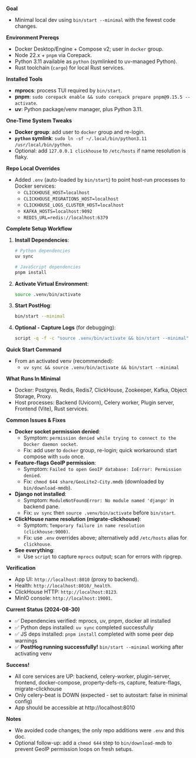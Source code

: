 **Goal**
- Minimal local dev using `bin/start --minimal` with the fewest code changes.

**Environment Prereqs**
- Docker Desktop/Engine + Compose v2; user in `docker` group.
- Node 22.x + `pnpm` via Corepack.
- Python 3.11 available as `python` (symlinked to uv-managed Python).
- Rust toolchain (`cargo`) for local Rust services.

**Installed Tools**
- **mprocs**: process TUI required by `bin/start`.
- **pnpm**: `sudo corepack enable && sudo corepack prepare pnpm@9.15.5 --activate`.
- **uv**: Python package/venv manager, plus Python 3.11.

**One-Time System Tweaks**
- **Docker group**: add user to `docker` group and re-login.
- **`python` symlink**: `sudo ln -sf ~/.local/bin/python3.11 /usr/local/bin/python`.
- Optional: add `127.0.0.1 clickhouse` to `/etc/hosts` if name resolution is flaky.

**Repo Local Overrides**
- Added `.env` (auto-loaded by `bin/start`) to point host-run processes to Docker services:
  - `CLICKHOUSE_HOST=localhost`
  - `CLICKHOUSE_MIGRATIONS_HOST=localhost`
  - `CLICKHOUSE_LOGS_CLUSTER_HOST=localhost`
  - `KAFKA_HOSTS=localhost:9092`
  - `REDIS_URL=redis://localhost:6379`

**Complete Setup Workflow**
1. **Install Dependencies**:
   ```bash
   # Python dependencies
   uv sync
   
   # JavaScript dependencies  
   pnpm install
   ```

2. **Activate Virtual Environment**:
   ```bash
   source .venv/bin/activate
   ```

3. **Start PostHog**:
   ```bash
   bin/start --minimal
   ```

4. **Optional - Capture Logs** (for debugging):
   ```bash
   script -q -f -c "source .venv/bin/activate && bin/start --minimal" logs/mprocs-$(date +%F-%H%M%S).log
   ```

**Quick Start Command**
- From an activated venv (recommended):
  - `uv sync && source .venv/bin/activate && bin/start --minimal`

**What Runs In Minimal**
- Docker: Postgres, Redis, Redis7, ClickHouse, Zookeeper, Kafka, Object Storage, Proxy.
- Host processes: Backend (Uvicorn), Celery worker, Plugin server, Frontend (Vite), Rust services.

**Common Issues & Fixes**
- **Docker socket permission denied**:
  - Symptom: `permission denied while trying to connect to the Docker daemon socket`.
  - Fix: add user to `docker` group, re-login; quick workaround: start compose with `sudo` once.
- **Feature-flags GeoIP permission**:
  - Symptom: `Failed to open GeoIP database: IoError: Permission denied`.
  - Fix: `chmod 644 share/GeoLite2-City.mmdb` (downloaded by `bin/download-mmdb`).
- **Django not installed**:
  - Symptom: `ModuleNotFoundError: No module named 'django'` in backend pane.
  - Fix: `uv sync` then `source .venv/bin/activate` before `bin/start`.
- **ClickHouse name resolution (migrate-clickhouse)**:
  - Symptom: `Temporary failure in name resolution (clickhouse:9000)`.
  - Fix: use `.env` overrides above; alternatively add `/etc/hosts` alias for `clickhouse`.
- **See everything**:
  - Use `script` to capture `mprocs` output; scan for errors with ripgrep.

**Verification**
- App UI: `http://localhost:8010` (proxy to backend).
- Health: `http://localhost:8010/_health`.
- ClickHouse HTTP: `http://localhost:8123`.
- MinIO console: `http://localhost:19001`.

**Current Status (2024-08-30)**
- ✅ Dependencies verified: mprocs, uv, pnpm, docker all installed
- ✅ Python deps installed: `uv sync` completed successfully  
- ✅ JS deps installed: `pnpm install` completed with some peer dep warnings
- ✅ **PostHog running successfully!** `bin/start --minimal` working after activating venv

**Success!**
- All core services are UP: backend, celery-worker, plugin-server, frontend, docker-compose, property-defs-rs, capture, feature-flags, migrate-clickhouse
- Only celery-beat is DOWN (expected - set to autostart: false in minimal config)
- App should be accessible at http://localhost:8010

**Notes**
- We avoided code changes; the only repo additions were `.env` and this doc.
- Optional follow-up: add a `chmod 644` step to `bin/download-mmdb` to prevent GeoIP permission loops on fresh setups.
